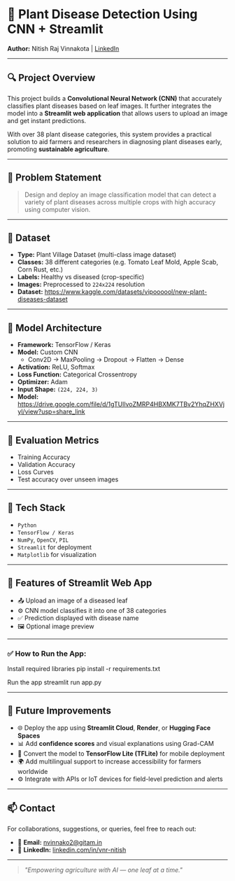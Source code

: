 # 🌿 Plant Disease Detection Using CNN + Streamlit  
**Author:** Nitish Raj Vinnakota | [LinkedIn](https://linkedin.com/in/vnr-nitish)

---

## 🔍 Project Overview

This project builds a **Convolutional Neural Network (CNN)** that accurately classifies plant diseases based on leaf images. It further integrates the model into a **Streamlit web application** that allows users to upload an image and get instant predictions.

With over 38 plant disease categories, this system provides a practical solution to aid farmers and researchers in diagnosing plant diseases early, promoting **sustainable agriculture**.

---

## 🎯 Problem Statement

> Design and deploy an image classification model that can detect a variety of plant diseases across multiple crops with high accuracy using computer vision.

---

## 🌱 Dataset

- **Type:** Plant Village Dataset (multi-class image dataset)  
- **Classes:** 38 different categories (e.g. Tomato Leaf Mold, Apple Scab, Corn Rust, etc.)  
- **Labels:** Healthy vs diseased (crop-specific)  
- **Images:** Preprocessed to `224x224` resolution
- **Dataset:** https://www.kaggle.com/datasets/vipoooool/new-plant-diseases-dataset

---

## 🧠 Model Architecture

- **Framework:** TensorFlow / Keras  
- **Model:** Custom CNN  
  - Conv2D → MaxPooling → Dropout → Flatten → Dense  
- **Activation:** ReLU, Softmax  
- **Loss Function:** Categorical Crossentropy  
- **Optimizer:** Adam  
- **Input Shape:** `(224, 224, 3)`
- **Model:** https://drive.google.com/file/d/1gTUllvoZMRP4HBXMK7TBv2YhqZHXVjyl/view?usp=share_link

---

## 🧪 Evaluation Metrics

- Training Accuracy  
- Validation Accuracy  
- Loss Curves  
- Test accuracy over unseen images

---

## 🧰 Tech Stack

- `Python`  
- `TensorFlow / Keras`  
- `NumPy`, `OpenCV`, `PIL`  
- `Streamlit` for deployment  
- `Matplotlib` for visualization  

---

## 🚀 Features of Streamlit Web App

- 📤 Upload an image of a diseased leaf  
- ⚙️ CNN model classifies it into one of 38 categories  
- ✅ Prediction displayed with disease name  
- 🖼️ Optional image preview

---

### ✅ How to Run the App:

 Install required libraries
pip install -r requirements.txt

 Run the app
streamlit run app.py

---

## 🚀 Future Improvements

- 🌐 Deploy the app using **Streamlit Cloud**, **Render**, or **Hugging Face Spaces**
- 📊 Add **confidence scores** and visual explanations using Grad-CAM
- 📱 Convert the model to **TensorFlow Lite (TFLite)** for mobile deployment
- 🌍 Add multilingual support to increase accessibility for farmers worldwide
- ⚙️ Integrate with APIs or IoT devices for field-level prediction and alerts

---

## 📫 Contact

For collaborations, suggestions, or queries, feel free to reach out:

- 📧 **Email:** nvinnako2@gitam.in  
- 🔗 **LinkedIn:** [linkedin.com/in/vnr-nitish](https://linkedin.com/in/vnr-nitish)

---

> *"Empowering agriculture with AI — one leaf at a time."*

